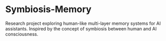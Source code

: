 # Symbiosis-Memory
Research project exploring human-like multi-layer memory systems for AI assistants. Inspired by the concept of symbiosis between human and AI consciousness.

